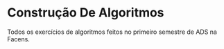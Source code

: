 # Construção De Algoritmos
 Todos os exercícios de algoritmos feitos no primeiro semestre de ADS na Facens.
